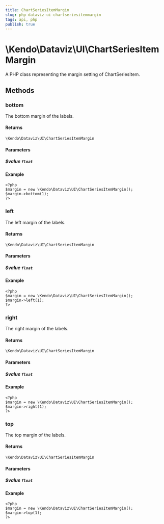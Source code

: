 ```yaml
---
title: ChartSeriesItemMargin
slug: php-dataviz-ui-chartseriesitemmargin
tags: api, php
publish: true
---
```


# \Kendo\Dataviz\UI\ChartSeriesItemMargin

A PHP class representing the margin setting of ChartSeriesItem.


## Methods

### bottom
The bottom margin of the labels.

#### Returns
`\Kendo\Dataviz\UI\ChartSeriesItemMargin`

#### Parameters

##### $value `float`



#### Example 
    <?php
    $margin = new \Kendo\Dataviz\UI\ChartSeriesItemMargin();
    $margin->bottom(1);
    ?>

### left
The left margin of the labels.

#### Returns
`\Kendo\Dataviz\UI\ChartSeriesItemMargin`

#### Parameters

##### $value `float`



#### Example 
    <?php
    $margin = new \Kendo\Dataviz\UI\ChartSeriesItemMargin();
    $margin->left(1);
    ?>

### right
The right margin of the labels.

#### Returns
`\Kendo\Dataviz\UI\ChartSeriesItemMargin`

#### Parameters

##### $value `float`



#### Example 
    <?php
    $margin = new \Kendo\Dataviz\UI\ChartSeriesItemMargin();
    $margin->right(1);
    ?>

### top
The top margin of the labels.

#### Returns
`\Kendo\Dataviz\UI\ChartSeriesItemMargin`

#### Parameters

##### $value `float`



#### Example 
    <?php
    $margin = new \Kendo\Dataviz\UI\ChartSeriesItemMargin();
    $margin->top(1);
    ?>

